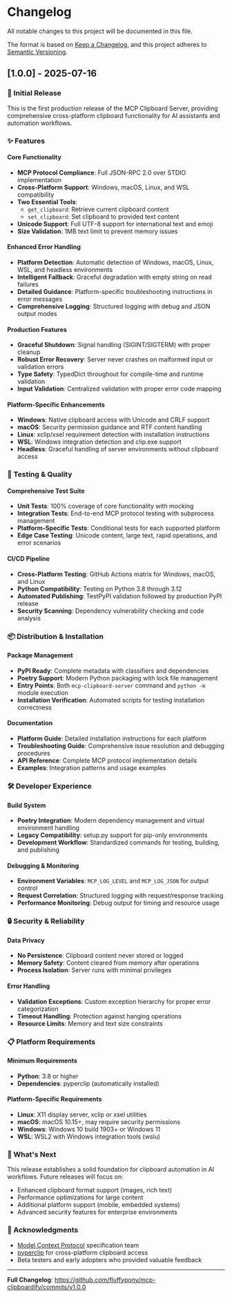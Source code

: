 # Changelog

All notable changes to this project will be documented in this file.

The format is based on [Keep a Changelog](https://keepachangelog.com/en/1.0.0/),
and this project adheres to [Semantic Versioning](https://semver.org/spec/v2.0.0.html).

## [1.0.0] - 2025-07-16

### 🎉 Initial Release

This is the first production release of the MCP Clipboard Server, providing comprehensive cross-platform clipboard functionality for AI assistants and automation workflows.

### ✨ Features

#### Core Functionality
- **MCP Protocol Compliance**: Full JSON-RPC 2.0 over STDIO implementation
- **Cross-Platform Support**: Windows, macOS, Linux, and WSL compatibility
- **Two Essential Tools**:
  - `get_clipboard`: Retrieve current clipboard content
  - `set_clipboard`: Set clipboard to provided text content
- **Unicode Support**: Full UTF-8 support for international text and emoji
- **Size Validation**: 1MB text limit to prevent memory issues

#### Enhanced Error Handling
- **Platform Detection**: Automatic detection of Windows, macOS, Linux, WSL, and headless environments
- **Intelligent Fallback**: Graceful degradation with empty string on read failures
- **Detailed Guidance**: Platform-specific troubleshooting instructions in error messages
- **Comprehensive Logging**: Structured logging with debug and JSON output modes

#### Production Features
- **Graceful Shutdown**: Signal handling (SIGINT/SIGTERM) with proper cleanup
- **Robust Error Recovery**: Server never crashes on malformed input or validation errors
- **Type Safety**: TypedDict throughout for compile-time and runtime validation
- **Input Validation**: Centralized validation with proper error code mapping

#### Platform-Specific Enhancements
- **Windows**: Native clipboard access with Unicode and CRLF support
- **macOS**: Security permission guidance and RTF content handling
- **Linux**: xclip/xsel requirement detection with installation instructions
- **WSL**: Windows integration detection and clip.exe support
- **Headless**: Graceful handling of server environments without clipboard access

### 🧪 Testing & Quality

#### Comprehensive Test Suite
- **Unit Tests**: 100% coverage of core functionality with mocking
- **Integration Tests**: End-to-end MCP protocol testing with subprocess management
- **Platform-Specific Tests**: Conditional tests for each supported platform
- **Edge Case Testing**: Unicode content, large text, rapid operations, and error scenarios

#### CI/CD Pipeline
- **Cross-Platform Testing**: GitHub Actions matrix for Windows, macOS, and Linux
- **Python Compatibility**: Testing on Python 3.8 through 3.12
- **Automated Publishing**: TestPyPI validation followed by production PyPI release
- **Security Scanning**: Dependency vulnerability checking and code analysis

### 📦 Distribution & Installation

#### Package Management
- **PyPI Ready**: Complete metadata with classifiers and dependencies
- **Poetry Support**: Modern Python packaging with lock file management
- **Entry Points**: Both `mcp-clipboard-server` command and `python -m` module execution
- **Installation Verification**: Automated scripts for testing installation correctness

#### Documentation
- **Platform Guide**: Detailed installation instructions for each platform
- **Troubleshooting Guide**: Comprehensive issue resolution and debugging procedures
- **API Reference**: Complete MCP protocol implementation details
- **Examples**: Integration patterns and usage examples

### 🛠️ Developer Experience

#### Build System
- **Poetry Integration**: Modern dependency management and virtual environment handling
- **Legacy Compatibility**: setup.py support for pip-only environments
- **Development Workflow**: Standardized commands for testing, building, and publishing

#### Debugging & Monitoring
- **Environment Variables**: `MCP_LOG_LEVEL` and `MCP_LOG_JSON` for output control
- **Request Correlation**: Structured logging with request/response tracking
- **Performance Monitoring**: Debug output for timing and resource usage

### 🔒 Security & Reliability

#### Data Privacy
- **No Persistence**: Clipboard content never stored or logged
- **Memory Safety**: Content cleared from memory after operations
- **Process Isolation**: Server runs with minimal privileges

#### Error Handling
- **Validation Exceptions**: Custom exception hierarchy for proper error categorization
- **Timeout Handling**: Protection against hanging operations
- **Resource Limits**: Memory and text size constraints

### 📋 Platform Requirements

#### Minimum Requirements
- **Python**: 3.8 or higher
- **Dependencies**: pyperclip (automatically installed)

#### Platform-Specific Requirements
- **Linux**: X11 display server, xclip or xsel utilities
- **macOS**: macOS 10.15+, may require security permissions
- **Windows**: Windows 10 build 1903+ or Windows 11
- **WSL**: WSL2 with Windows integration tools (wslu)

### 🚀 What's Next

This release establishes a solid foundation for clipboard automation in AI workflows. Future releases will focus on:

- Enhanced clipboard format support (images, rich text)
- Performance optimizations for large content
- Additional platform support (mobile, embedded systems)
- Advanced security features for enterprise environments

### 🙏 Acknowledgments

- [Model Context Protocol](https://spec.modelcontextprotocol.io/) specification team
- [pyperclip](https://pypi.org/project/pyperclip/) for cross-platform clipboard access
- Beta testers and early adopters who provided valuable feedback

---

**Full Changelog**: https://github.com/fluffypony/mcp-clipboardify/commits/v1.0.0
